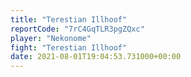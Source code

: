 ```yaml
---
title: "Terestian Illhoof"
reportCode: "7rC4GqTLR3pgZQxc"
player: "Nekonome"
fight: "Terestian Illhoof"
date: 2021-08-01T19:04:53.731000+00:00
---
```

